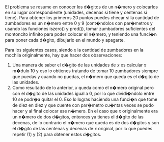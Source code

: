 El problema se resume en conocer los d�gitos de un n�mero y colocarlos en su lugar correspondiente
(unidades, decenas si tiene y centenas si tiene). Para obtener los primeros 20 puntos puedes checar
si la cantidad de zumbadores es un n�mero entre 0 y 9 (cont�ndolos con par�metros y usando las funciones iszero() y pred()),
tomar zumbadores suficientes del montoncito infinito para poder colocar el n�mero, y teniendo una
funci�n para poner cada d�gito, dibujarlo en el mundo y apagarte.

Para los siguientes casos, siendo $x$ la cantidad de zumbadores en la mochila originalmente,
hay que hacer dos observaciones:

1. Una manera de saber el d�gito de las unidades de $x$ es calcular $x$ m�dulo 10 y eso lo obtienes
   tratando de tomar 10 zumbadores siempre que puedas y cuando no puedas,
   el n�mero que queda es el d�gito de las unidades.
2. Como resultado de lo anterior, $x$ queda como el n�mero original pero con el d�gito de las unidades igual a 0,
   por lo que dividi�ndolo entre 10 se podr�a quitar el 0. Eso lo logras haciendo una
   funci�n que tome de diez en diez y que cuente con par�metro cu�ntas veces se pudo hacer y al final colocar ese n�mero.
   En el caso que $x$ originalmente era un n�mero de dos d�gitos, entonces ya tienes el d�gito de las decenas, de lo contrario
   el n�mero que queda es de dos d�gitos y son el d�gito de las centenas y decenas de $x$ original, por lo que puedes repetir (1) y (2) para obtener estos d�gitos.
